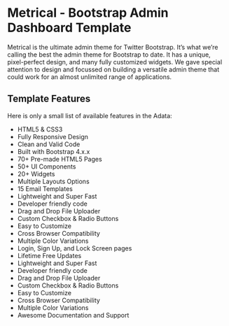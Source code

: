 # Metrical - Bootstrap Admin Dashboard Template
Metrical is the ultimate admin theme for Twitter Bootstrap. It’s what we’re calling the best the admin theme for Bootstrap to date. It has a unique, pixel-perfect design, and many fully customized widgets. We gave special attention to design and focussed on building a versatile admin theme that could work for an almost unlimited range of applications.

## Template Features
Here is only a small list of available features in the Adata:
- HTML5 & CSS3
- Fully Responsive Design
- Clean and Valid Code
- Built with Bootstrap 4.x.x
- 70+ Pre-made HTML5 Pages
- 50+ UI Components
- 20+ Widgets
- Multiple Layouts Options
- 15 Email Templates
- Lightweight and Super Fast
- Developer friendly code
- Drag and Drop File Uploader
- Custom Checkbox & Radio Buttons
- Easy to Customize
- Cross Browser Compatibility
- Multiple Color Variations
- Login, Sign Up, and Lock Screen pages
- Lifetime Free Updates
- Lightweight and Super Fast
- Developer friendly code
- Drag and Drop File Uploader
- Custom Checkbox & Radio Buttons
- Easy to Customize
- Cross Browser Compatibility
- Multiple Color Variations
- Awesome Documentation and Support

